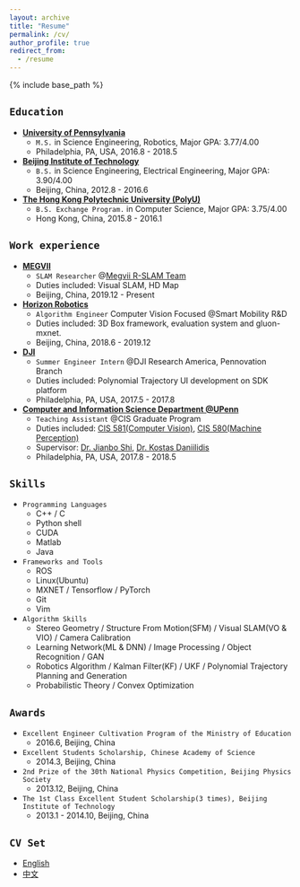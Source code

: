 ```yaml
---
layout: archive
title: "Resume"
permalink: /cv/
author_profile: true
redirect_from:
  - /resume
---
```


{% include base_path %}

`Education`
----------
* **[University of Pennsylvania](https://www.upenn.edu/)**
  * `M.S.` in Science Engineering, Robotics, Major GPA: 3.77/4.00
  * Philadelphia, PA, USA, 2016.8 - 2018.5
* **[Beijing Institute of Technology](http://www.bit.edu.cn/)**
  * `B.S.` in Science Engineering, Electrical Engineering, Major GPA: 3.90/4.00
  * Beijing, China, 2012.8 - 2016.6
* **[The Hong Kong Polytechnic University (PolyU)](https://www.polyu.edu.hk/web/en/home/index.html)**
  * `B.S. Exchange Program.` in Computer Science, Major GPA: 3.75/4.00
  * Hong Kong, China, 2015.8 - 2016.1


`Work experience`
-----------------
* **[MEGVII](https://en.megvii.com/)**
  * `SLAM Researcher` @[Megvii R-SLAM Team](https://zhuanlan.zhihu.com/r-slam)
  * Duties included: Visual SLAM, HD Map
  * Beijing, China, 2019.12 - Present
* **[Horizon Robotics](http://en.horizon.ai/)**
  * `Algorithm Engineer` Computer Vision Focused @Smart Mobility R&D
  * Duties included: 3D Box framework, evaluation system and gluon-mxnet.
  * Beijing, China, 2018.6 - 2019.12
* **[DJI](https://www.dji.com/cn)**
  * `Summer Engineer Intern` @DJI Research America, Pennovation Branch
  * Duties included: Polynomial Trajectory UI development on SDK platform
  * Philadelphia, PA, USA, 2017.5 - 2017.8
* **[Computer and Information Science Department @UPenn](http://www.cis.upenn.edu/index.php)**
  * `Teaching Assistant` @CIS Graduate Program
  * Duties included: [CIS 581(Computer Vision)](https://alliance.seas.upenn.edu/~cis581/wiki/index.php?title=CIS_581:_Computer_Vision_%26_Computational_Photography), [CIS 580(Machine Perception)](https://fling.seas.upenn.edu/~cis580/wiki/index.php?title=CIS580:_Machine_Perception)
  * Supervisor: [Dr. Jianbo Shi](http://www.cis.upenn.edu/~jshi/), [Dr. Kostas Daniilidis](http://www.cis.upenn.edu/~kostas/)
  * Philadelphia, PA, USA, 2017.8 - 2018.5
  
`Skills`
-------
* `Programming Languages`
  * C++ / C
  * Python shell
  * CUDA
  * Matlab
  * Java
* `Frameworks and Tools`
  * ROS
  * Linux(Ubuntu)
  * MXNET / Tensorflow / PyTorch
  * Git
  * Vim
* `Algorithm Skills`
  * Stereo Geometry / Structure From Motion(SFM) / Visual SLAM(VO & VIO) / Camera Calibration
  * Learning Network(ML & DNN) / Image Processing / Object Recognition / GAN
  * Robotics Algorithm / Kalman Filter(KF) / UKF / Polynomial Trajectory Planning and Generation
  * Probabilistic Theory / Convex Optimization
  
`Awards`
-------
* `Excellent Engineer Cultivation Program of the Ministry of Education`
  * 2016.6, Beijing, China
* `Excellent Students Scholarship, Chinese Academy of Science`
  * 2014.3, Beijing, China
* `2nd Prize of the 30th National Physics Competition, Beijing Physics Society`
  * 2013.12, Beijing, China
* `The 1st Class Excellent Student Scholarship(3 times), Beijing Institute of Technology`
  * 2013.1 - 2014.10, Beijing, China

`CV Set`
--------
* [English](https://haoyuanz13.github.io/files/resume-haoyuanzhang.pdf)
* [中文](https://haoyuanz13.github.io/files/resume_zhanghaoyuan_cn_20200524.pdf)

